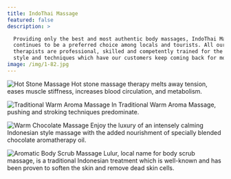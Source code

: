 ```yaml
---
title: IndoThai Massage
featured: false
description: >

  Providing only the best and most authentic body massages, IndoThai Massage
  continues to be a preferred choice among locals and tourists. All our
  therapists are professional, skilled and competently trained for the uniform
  style and techniques which have our customers keep coming back for more.
image: /img/1-82.jpg
---
```

![](/img/p_01.jpg "Hot Stone Massage Hot stone massage therapy melts away tension, eases muscle stiffness, increases blood circulation, and metabolism. ")

![](/img/p_03.jpg "Traditional Warm Aroma Massage In Traditional Warm Aroma Massage, pushing and stroking techniques predominate. ")

![](/img/p_02.jpg "Warm Chocolate Massage Enjoy the luxury of an intensely calming Indonesian style massage with the added nourishment of specially blended chocolate aromatherapy oil.")

![](/img/p_04.jpg "Aromatic Body Scrub Massage Lulur, local name for body scrub massage, is a traditional Indonesian treatment which is well-known and has been proven to soften the skin and remove dead skin cells. ")

